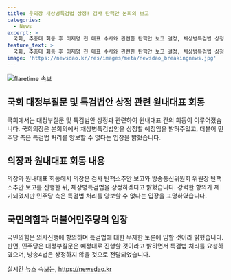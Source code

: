 ```yaml
---
title: 우의장 채상병특검법 상정! 검사 탄핵안 본회의 보고
categories:
  - News
excerpt: >
  국회, 추충대 회동 후 이재명 전 대표 수사와 관련한 탄핵안 보고 결정, 채상병특검법 상정 예고 - 국회 의장은 2일 채상병특검법안을 본회의에 상정하기로 결정했다. 이와 함께 이재명 전 대표 관련 수사를 이끈 주요 간부 검사들에 대한 탄핵소추안 보고와 방송통신위원회 전 위원장 탄핵소추안 보고도 이뤄질 예정이다. 민주당은 채상병특검법을 처리하기로 결정했지만 국회는 방송4법은 상정하지 않을 것으로 전해졌다.
feature_text: >
  국회, 추충대 회동 후 이재명 전 대표 수사와 관련한 탄핵안 보고 결정, 채상병특검법 상정 예고 - 국회 의장은 2일 채상병특검법안을 본회의에 상정하기로 결정했다. 이와 함께 이재명 전 대표 관련 수사를 이끈 주요 간부 검사들에 대한 탄핵소추안 보고와 방송통신위원회 전 위원장 탄핵소추안 보고도 이뤄질 예정이다. 민주당은 채상병특검법을 처리하기로 결정했지만 국회는 방송4법은 상정하지 않을 것으로 전해졌다.
image: 'https://newsdao.kr/res/images/meta/newsdao_breakingnews.jpg'
---
```


<p><img src="https://newsdao.kr/res/images/meta/newsdao_breakingnews.jpg" alt="flaretime 속보" /></p>

<h2 data-ke-size="size26">국회 대정부질문 및 특검법안 상정 관련 원내대표 회동</h2>

<p>국회에서는 대정부질문 및 특검법안 상정과 관련하여 원내대표 간의 회동이 이루어졌습니다. 국회의장은 본회의에서 채상병특검법안을 상정할 예정임을 밝혀주었고, 더불어 민주당 측은 특검법 처리를 양보할 수 없다는 입장을 밝혔습니다.</p>

<h2 data-ke-size="size26">의장과 원내대표 회동 내용</h2>

<p>의장과 원내대표 회동에서 의장은 검사 탄핵소추안 보고와 방송통신위원회 위원장 탄핵소추안 보고를 진행한 뒤, 채상병특검법을 상정하겠다고 밝혔습니다. 강력한 항의가 제기되었지만 민주당 측은 특검법 처리를 양보할 수 없다는 입장을 표명하였습니다.</p>

<h2 data-ke-size="size26">국민의힘과 더불어민주당의 입장</h2>

<p>국민의힘은 의사진행에 항의하며 특검법에 대한 무제한 토론에 임할 것이라 밝혔습니다. 반면, 민주당은 대정부질문은 예정대로 진행할 것이라고 밝히면서 특검법 처리를 요청하였으며, 방송4법은 상정하지 않을 것으로 전달되었습니다.</p>
실시간 뉴스 속보는, <a href="https://newsdao.kr" rel="dofollow">https://newsdao.kr</a>


